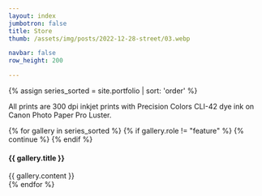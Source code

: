 ```yaml
---
layout: index
jumbotron: false
title: Store
thumb: /assets/img/posts/2022-12-28-street/03.webp

navbar: false
row_height: 200

---
```


{% assign series_sorted = site.portfolio | sort: 'order' %}

All prints are 300 dpi inkjet prints with Precision Colors CLI-42 dye ink on Canon Photo Paper Pro Luster.

<!-- this is just an empty div to get the correct first-child starting point -->
<div></div>
{% for gallery in series_sorted %}
  {% if gallery.role != "feature" %}
    {% continue %}
  {% endif %}

<div class="film index">
  <h4>{{ gallery.title }}</h4>
  {{ gallery.content }}
</div>
{% endfor %}

<script type="text/javascript">
  window.galleryRowHeight = 250
  window.galleryRowTol = 0.3
</script>